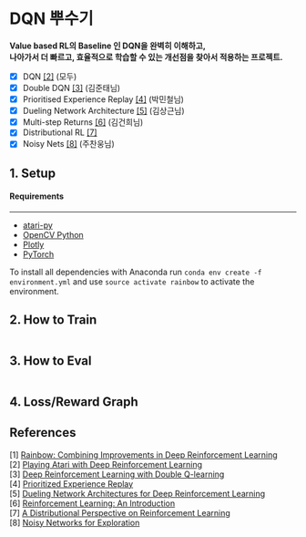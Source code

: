 # DQN 뿌수기
**Value based RL의 Baseline 인 DQN을 완벽히 이해하고,  
나아가서 더 빠르고, 효율적으로 학습할 수 있는 개선점을 찾아서 적용하는 프로젝트.**
- [x] DQN [[2]](#references) (모두)
- [x] Double DQN [[3]](#references) (김준태님)
- [x] Prioritised Experience Replay [[4]](#references) (박민철님)
- [x] Dueling Network Architecture [[5]](#references) (김상근님)
- [x] Multi-step Returns [[6]](#references) (김건희님)
- [x] Distributional RL [[7]](#references)
- [x] Noisy Nets [[8]](#references) (주찬웅님)
 
## 1. Setup
####  Requirements

------------


- [atari-py](https://github.com/openai/atari-py)
- [OpenCV Python](https://pypi.python.org/pypi/opencv-python)
- [Plotly](https://plot.ly/)
- [PyTorch](http://pytorch.org/)

To install all dependencies with Anaconda run `conda env create -f environment.yml` and use `source activate rainbow` to activate the environment.

## 2. How to Train
```
```
## 3. How to Eval
```
```
## 4. Loss/Reward Graph



References
----------

[1] [Rainbow: Combining Improvements in Deep Reinforcement Learning](https://arxiv.org/abs/1710.02298)  
[2] [Playing Atari with Deep Reinforcement Learning](http://arxiv.org/abs/1312.5602)  
[3] [Deep Reinforcement Learning with Double Q-learning](http://arxiv.org/abs/1509.06461)  
[4] [Prioritized Experience Replay](http://arxiv.org/abs/1511.05952)  
[5] [Dueling Network Architectures for Deep Reinforcement Learning](http://arxiv.org/abs/1511.06581)  
[6] [Reinforcement Learning: An Introduction](http://www.incompleteideas.net/sutton/book/ebook/the-book.html)  
[7] [A Distributional Perspective on Reinforcement Learning](https://arxiv.org/abs/1707.06887)  
[8] [Noisy Networks for Exploration](https://arxiv.org/abs/1706.10295)  
